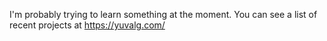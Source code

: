 I'm probably trying to learn something at the moment. You can see a list of recent projects at https://yuvalg.com/
